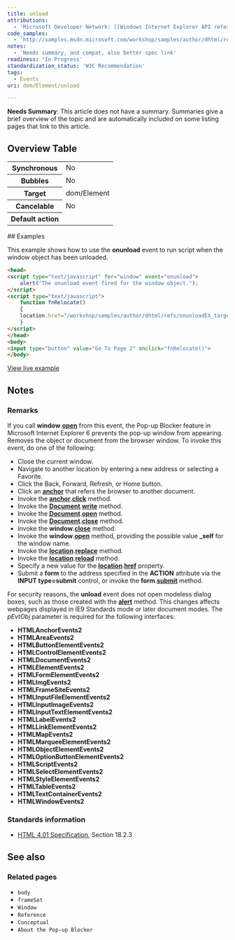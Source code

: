 ```yaml
---
title: unload
attributions:
  - 'Microsoft Developer Network: [[Windows Internet Explorer API reference](http://msdn.microsoft.com/en-us/library/ie/hh828809%28v=vs.85%29.aspx) Article]'
code_samples:
  - 'http://samples.msdn.microsoft.com/workshop/samples/author/dhtml/refs/onunloadEX.htm'
notes:
  - 'Needs summary, and compat, also better spec link'
readiness: 'In Progress'
standardization_status: 'W3C Recommendation'
tags:
  - Events
uri: dom/Element/unload

---
```

**Needs Summary**: This article does not have a summary. Summaries give a brief overview of the topic and are automatically included on some listing pages that link to this article.

## Overview Table

<table class="wikitable">
<tr>
<th>
Synchronous

</th>
<td>
No

</td>
</tr>
<tr>
<th>
Bubbles

</th>
<td>
No

</td>
</tr>
<tr>
<th>
Target

</th>
<td>
dom/Element

</td>
</tr>
<tr>
<th>
Cancelable

</th>
<td>
No

</td>
</tr>
<tr>
<th>
Default action

</th>
<td>
</td>
</tr>
</table>
## Examples

This example shows how to use the **onunload** event to run script when the window object has been unloaded.

``` html
<head>
<script type="text/javascript" for="window" event="onunload">
    alert("The onunload event fired for the window object.");
</script>
<script type="text/javascript">
    function fnRelocate()
    {
    location.href="/workshop/samples/author/dhtml/refs/onunloadEX_target.htm";
    }
</script>
</head>
<body>
<input type="button" value="Go To Page 2" onclick="fnRelocate()">
</body>
```

[View live example](http://samples.msdn.microsoft.com/workshop/samples/author/dhtml/refs/onunloadEX.htm)

## Notes

### Remarks

If you call **window**.[**open**](/dom/Window/open) from this event, the Pop-up Blocker feature in Microsoft Internet Explorer 6 prevents the pop-up window from appearing. Removes the object or document from the browser window. To invoke this event, do one of the following:

-   Close the current window.
-   Navigate to another location by entering a new address or selecting a Favorite.
-   Click the Back, Forward, Refresh, or Home button.
-   Click an [**anchor**](/html/elements/a) that refers the browser to another document.
-   Invoke the [**anchor**](/html/elements/a).[**click**](/dom/HTMLElement/click) method.
-   Invoke the [**Document**](/dom/Document).[**write**](/dom/Document/write) method.
-   Invoke the [**Document**](/dom/Document).[**open**](/dom/Document/open) method.
-   Invoke the [**Document**](/dom/Document).[**close**](/dom/Document/close) method.
-   Invoke the **window**.[**close**](/dom/Window/close) method.
-   Invoke the **window**.[**open**](/dom/Window/open) method, providing the possible value **\_self** for the window name.
-   Invoke the [**location**](/dom/Location).[**replace**](/dom/Location/replace) method.
-   Invoke the [**location**](/dom/Location).[**reload**](/dom/Location/reload) method.
-   Specify a new value for the [**location**](/dom/Location).[**href**](/dom/Location/href) property.
-   Submit a **form** to the address specified in the **ACTION** attribute via the **INPUT type=submit** control, or invoke the **form**.[**submit**](/dom/HTMLFormElement/submit) method.

For security reasons, the **unload** event does not open modeless dialog boxes, such as those created with the [**alert**](/dom/Window/alert) method. This changes affects webpages displayed in IE9 Standards mode or later document modes. The *pEvtObj* parameter is required for the following interfaces:

-   **HTMLAnchorEvents2**
-   **HTMLAreaEvents2**
-   **HTMLButtonElementEvents2**
-   **HTMLControlElementEvents2**
-   **HTMLDocumentEvents2**
-   **HTMLElementEvents2**
-   **HTMLFormElementEvents2**
-   **HTMLImgEvents2**
-   **HTMLFrameSiteEvents2**
-   **HTMLInputFileElementEvents2**
-   **HTMLInputImageEvents2**
-   **HTMLInputTextElementEvents2**
-   **HTMLLabelEvents2**
-   **HTMLLinkElementEvents2**
-   **HTMLMapEvents2**
-   **HTMLMarqueeElementEvents2**
-   **HTMLObjectElementEvents2**
-   **HTMLOptionButtonElementEvents2**
-   **HTMLScriptEvents2**
-   **HTMLSelectElementEvents2**
-   **HTMLStyleElementEvents2**
-   **HTMLTableEvents2**
-   **HTMLTextContainerEvents2**
-   **HTMLWindowEvents2**

### Standards information

-   [HTML 4.01 Specification](http://go.microsoft.com/fwlink/p/?linkid=25320), Section 18.2.3

## See also

### Related pages

-   `body`
-   `frameSet`
-   `Window`
-   `Reference`
-   `Conceptual`
-   `About the Pop-up Blocker`
